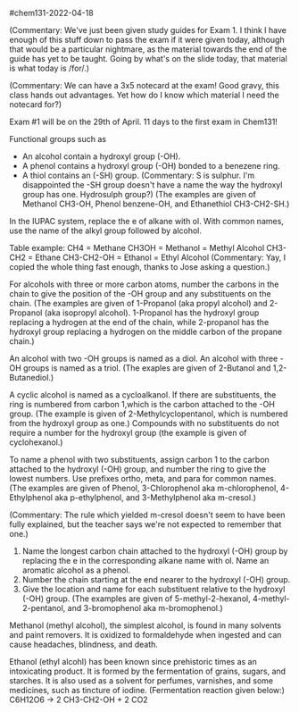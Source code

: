 #chem131-2022-04-18

(Commentary:  We've just been given study guides for Exam 1.  I think I have enough of this stuff down to pass the exam if it were given today, although that would be a particular nightmare, as the material towards the end of the guide has yet to be taught.  Going by what's on the slide today, that material is what today is /for/.)

(Commentary:  We can have a 3x5 notecard at the exam!  Good gravy, this class hands out advantages.  Yet how do I know which material I need the notecard for?)

Exam #1 will be on the 29th of April.  11 days to the first exam in Chem131!

Functional groups such as
* An alcohol contain a hydroxyl group (-OH).
* A phenol contains a hydroxyl group (-OH) bonded to a benezene ring.
* A thiol contains an (-SH) group.  (Commentary:  S is sulphur. 
 I'm disappointed the -SH group doesn't have a name the way the hydroxyl group has one.  Hydrosulph group?)
(The examples are given of Methanol CH3-OH, Phenol benzene-OH, and Ethanethiol CH3-CH2-SH.)

In the IUPAC system, replace the e of alkane with ol.  With common names, use the name of the alkyl group followed by alcohol.

Table example:
CH4 = Methane
CH3OH = Methanol = Methyl Alcohol
CH3-CH2 = Ethane
CH3-CH2-OH = Ethanol = Ethyl Alcohol
(Commentary:  Yay, I copied the whole thing fast enough, thanks to Jose asking a question.)

For alcohols with three or more carbon atoms, number the carbons in the chain to give the position of the -OH group and any substituents on the chain.  (The examples are given of 1-Propanol (aka propyl alcohol) and 2-Propanol (aka isopropyl alcohol).  1-Propanol has the hydroxyl group replacing a hydrogen at the end of the chain, while 2-propanol has the hydroxyl group replacing a hydrogen on the middle carbon of the propane chain.)

An alcohol with two -OH groups is named as a diol.  An alcohol with three -OH groups is named as a triol.  (The exaples are given of 2-Butanol and 1,2-Butanediol.)

A cyclic alcohol is named as a cycloalkanol.  If there are substituents, the ring is numbered from carbon 1,which is the carbon attached to the -OH group.  (The example is given of 2-Methylcyclopentanol, which is numbered from the hydroxyl group as one.)  Compounds with no substituents do not require a number for the hydroxyl group (the example is given of cyclohexanol.)

To name a phenol with two substituents, assign carbon 1 to the carbon attached to the hydroxyl (-OH) group, and number the ring to give the lowest numbers.  Use prefixes ortho, meta, and para for common names.  (The examples are given of Phenol, 3-Chlorophenol aka m-chlorophenol, 4-Ethylphenol aka p-ethylphenol, and 3-Methylphenol aka m-cresol.)

(Commentary:  The rule which yielded m-cresol doesn't seem to have been fully explained, but the teacher says we're not expected to remember that one.)

1.  Name the longest carbon chain attached to the hydroxyl (-OH) group by replacing the e in the corresponding alkane name with ol.  Name an aromatic alcohol as a phenol.
2. Number the chain starting at the end nearer to the hydroxyl (-OH) group.
3. Give the location and name for each substituent relative to the hydroxyl (-OH) group.
(The examples are given of 5-methyl-2-hexanol, 4-methyl-2-pentanol, and 3-bromophenol aka m-bromophenol.)

Methanol (methyl alcohol), the simplest alcohol, is found in many solvents and paint removers.  It is oxidized to formaldehyde when ingested and can cause headaches, blindness, and death.

Ethanol (ethyl alcohl) has been known since prehistoric times as an intoxicating product.  It is formed by the fermentation of grains, sugars, and starches.  It is also used as a solvent for perfumes, varnishes, and some medicines, such as tincture of iodine.
(Fermentation reaction given below:)
C6H12O6 -> 2 CH3-CH2-OH + 2 CO2

